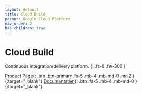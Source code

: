 ```yaml
---
layout: default
title: Cloud Build
parent: Google Cloud Platform
nav_order: 2
has_children: true
---
```


# Cloud Build

Continuous integration/delivery platform.
{: .fs-6 .fw-300 }

[Product Page](https://cloud.google.com/build){: .btn .btn-primary .fs-5 .mb-4 .mb-md-0 .mr-2 }{:target="_blank"} [Documentation](https://cloud.google.com/build/docs/){: .btn .fs-5 .mb-4 .mb-md-0 }{:target="_blank"}
